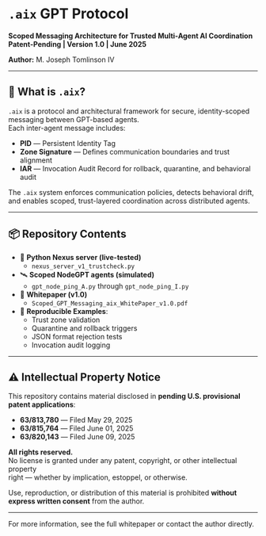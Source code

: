 # `.aix` GPT Protocol  
**Scoped Messaging Architecture for Trusted Multi-Agent AI Coordination**  
**Patent-Pending | Version 1.0 | June 2025**  

**Author:** M. Joseph Tomlinson IV  

---

## 🧬 What is `.aix`?

`.aix` is a protocol and architectural framework for secure, identity-scoped messaging between GPT-based agents.  
Each inter-agent message includes:

- **PID** — Persistent Identity Tag  
- **Zone Signature** — Defines communication boundaries and trust alignment  
- **IAR** — Invocation Audit Record for rollback, quarantine, and behavioral audit  

The `.aix` system enforces communication policies, detects behavioral drift, and enables scoped, trust-layered coordination across distributed agents.

---

## 📦 Repository Contents

- 🔐 **Python Nexus server (live-tested)**  
  - `nexus_server_v1_trustcheck.py`  
- 🛰️ **Scoped NodeGPT agents (simulated)**  
  - `gpt_node_ping_A.py` through `gpt_node_ping_I.py`  
- 📄 **Whitepaper (v1.0)**  
  - `Scoped_GPT_Messaging_aix_WhitePaper_v1.0.pdf`  
- 🧪 **Reproducible Examples**:
  - Trust zone validation  
  - Quarantine and rollback triggers  
  - JSON format rejection tests  
  - Invocation audit logging  

---

## ⚠️ Intellectual Property Notice

This repository contains material disclosed in **pending U.S. provisional patent applications**:

- **63/813,780** — Filed May 29, 2025  
- **63/815,764** — Filed June 01, 2025  
- **63/820,143** — Filed June 09, 2025  

**All rights reserved.**  
No license is granted under any patent, copyright, or other intellectual property  
right — whether by implication, estoppel, or otherwise.

Use, reproduction, or distribution of this material is prohibited **without express written consent** from the author.

---

For more information, see the full whitepaper or contact the author directly.
